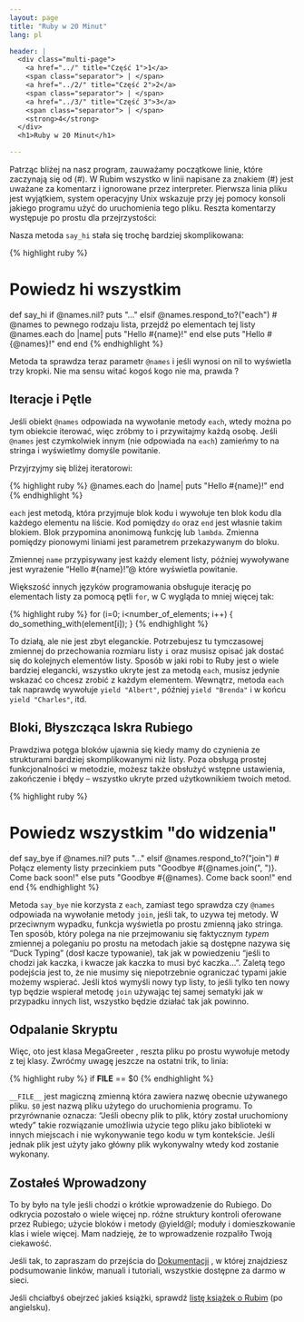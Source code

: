 ```yaml
---
layout: page
title: "Ruby w 20 Minut"
lang: pl

header: |
  <div class="multi-page">
    <a href="../" title="Część 1">1</a>
    <span class="separator"> | </span>
    <a href="../2/" title="Część 2">2</a>
    <span class="separator"> | </span>
    <a href="../3/" title="Część 3">3</a>
    <span class="separator"> | </span>
    <strong>4</strong>
  </div>
  <h1>Ruby w 20 Minut</h1>

---
```


Patrząc bliżej na nasz program, zauważamy początkowe linie, które
zaczynają się od (#). W Rubim wszystko w linii napisane za znakiem (#)
jest uważane za komentarz i ignorowane przez interpreter. Pierwsza linia
pliku jest wyjątkiem, system operacyjny Unix wskazuje przy jej pomocy
konsoli jakiego programu użyć do uruchomienia tego pliku. Reszta
komentarzy występuje po prostu dla przejrzystości:

Nasza metoda `say_hi` stała się trochę bardziej skomplikowana:

{% highlight ruby %}
# Powiedz hi wszystkim
def say_hi
  if @names.nil?
    puts "..."
  elsif @names.respond_to?("each")
    # @names to pewnego rodzaju lista, przejdź po elementach tej listy
    @names.each do |name|
      puts "Hello #{name}!"
    end
  else
    puts "Hello #{@names}!"
  end
end
{% endhighlight %}

Metoda ta sprawdza teraz parametr `@names` i jeśli wynosi on nil to
wyświetla trzy kropki. Nie ma sensu witać kogoś kogo nie ma, prawda ?

## Iteracje i Pętle

Jeśli obiekt `@names` odpowiada na wywołanie metody `each`, wtedy można
po tym obiekcie iterować, więc zróbmy to i przywitajmy każdą osobę.
Jeśli `@names` jest czymkolwiek innym (nie odpowiada na `each`) zamieńmy
to na stringa i wyświetlmy domyśle powitanie.

Przyjrzyjmy się bliżej iteratorowi:

{% highlight ruby %}
@names.each do |name|
  puts "Hello #{name}!"
end
{% endhighlight %}

`each` jest metodą, która przyjmuje blok kodu i wywołuje ten blok kodu
dla każdego elementu na liście. Kod pomiędzy `do` oraz `end` jest
własnie takim blokiem. Blok przypomina anonimową funkcję lub `lambda`.
Zmienna pomiędzy pionowymi liniami jest parametrem przekazywanym do
bloku.

Zmiennej `name` przypisywany jest każdy element listy, później
wywoływane jest wyrażenie “Hello #\{name}!”@ które wyświetla powitanie.

Większość innych języków programowania obsługuje iterację po elementach
listy za pomocą pętli `for`, w C wygląda to mniej więcej tak:

{% highlight ruby %}
for (i=0; i<number_of_elements; i++)
{
  do_something_with(element[i]);
}
{% endhighlight %}

To działą, ale nie jest zbyt eleganckie. Potrzebujesz tu tymczasowej
zmiennej do przechowania rozmiaru listy `i` oraz musisz opisać jak
dostać się do kolejnych elementów listy. Sposób w jaki robi to Ruby jest
o wiele bardziej elegancki, wszystko ukryte jest za metodą `each`,
musisz jedynie wskazać co chcesz zrobić z każdym elementem. Wewnątrz,
metoda `each` tak naprawdę wywołuje `yield "Albert"`, później `yield
"Brenda"` i w końcu `yield "Charles"`, itd.

## Bloki, Błyszcząca Iskra Rubiego

Prawdziwa potęga bloków ujawnia się kiedy mamy do czynienia ze
strukturami bardziej skomplikowanymi niż listy. Poza obsługą prostej
funkcjonalności w metodzie, możesz także obsłużyć wstępne ustawienia,
zakończenie i błędy – wszystko ukryte przed użytkownikiem twoich metod.

{% highlight ruby %}
# Powiedz wszystkim "do widzenia"
def say_bye
  if @names.nil?
    puts "..."
  elsif @names.respond_to?("join")
    # Połącz elementy listy przecinkiem
    puts "Goodbye #{@names.join(", ")}.  Come back soon!"
  else
    puts "Goodbye #{@names}.  Come back soon!"
  end
end
{% endhighlight %}

Metoda `say_bye` nie korzysta z `each`, zamiast tego sprawdza czy
`@names` odpowiada na wywołanie metody `join`, jeśli tak, to uzywa tej
metody. W przeciwnym wypadku, funkcja wyświetla po prostu zmienną jako
stringa. Ten sposób, który polega na nie przejmowaniu się faktycznym
*typem* zmiennej a poleganiu po prostu na metodach jakie są dostępne
nazywa się “Duck Typing” (dosł kacze typowanie), tak jak w powiedzeniu
“jeśli to chodzi jak kaczka, i kwacze jak kaczka to musi być kaczka…”.
Zaletą tego podejścia jest to, że nie musimy się niepotrzebnie
ograniczać typami jakie możemy wspierać. Jeśli ktoś wymyśli nowy typ
listy, to jeśli tylko ten nowy typ będzie wspierał metodę `join`
używając tej samej sematyki jak w przypadku innych list, wszystko będzie
działać tak jak powinno.

## Odpalanie Skryptu

Więc, oto jest klasa MegaGreeter , reszta pliku po prostu wywołuje
metody z tej klasy. Zwróćmy uwagę jeszcze na ostatni trik, to linia:

{% highlight ruby %}
if __FILE__ == $0
{% endhighlight %}

`__FILE__` jest magiczną zmienną która zawiera nazwę obecnie używanego
pliku. `$0` jest nazwą pliku użytego do uruchomienia programu. To
przyrównanie oznacza: “Jeśli obecny plik to plik, który został
uruchomiony wtedy” takie rozwiązanie umożliwia użycie tego pliku jako
biblioteki w innych miejscach i nie wykonywanie tego kodu w tym
kontekście. Jeśli jednak plik jest użyty jako główny plik wykonywalny
wtedy kod zostanie wykonany.

## Zostałeś Wprowadzony

To by było na tyle jeśli chodzi o krótkie wprowadzenie do Rubiego. Do
odkrycia pozostało o wiele więcej np. różne struktury kontroli oferowane
przez Rubiego; użycie bloków i metody @yield@l; moduły i domieszkowanie
klas i wiele więcej. Mam nadzieję, że to wprowadzenie rozpaliło Twoją
ciekawość.

Jeśli tak, to zapraszam do przejścia do
[Dokumentacji](/pl/dokumentacja/) , w której znajdziesz podsumowanie
linków, manuali i tutoriali, wszystkie dostępne za darmo w sieci.

Jeśli chciałbyś obejrzeć jakieś książki, sprawdź [listę książek o
Rubim][1] (po angielsku).



[1]: /en/documentation/book-list/
